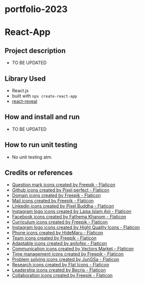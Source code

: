 # portfolio-2023
# React-App

## Project description
- TO BE UPDATED
## Library Used
- React.js
- built with `npx create-react-app`
- [react-reveal](https://www.npmjs.com/package/react-reveal?activeTab=readme)
## How and install and run
- TO BE UPDATED
## How to run unit testing
- No unit testing atm.
## Credits or references
- <a href="https://www.flaticon.com/free-icons/question-mark" title="question mark icons">Question mark icons created by Freepik - Flaticon</a>
- <a href="https://www.flaticon.com/free-icons/github" title="github icons">Github icons created by Pixel perfect - Flaticon</a>
- <a href="https://www.flaticon.com/free-icons/domain" title="domain icons">Domain icons created by Freepik - Flaticon</a>
- <a href="https://www.flaticon.com/free-icons/mail" title="mail icons">Mail icons created by Freepik - Flaticon</a>
- <a href="https://www.flaticon.com/free-icons/linkedin" title="linkedin icons">Linkedin icons created by Pixel Buddha - Flaticon</a>
- <a href="https://www.flaticon.com/free-icons/instagram-logo" title="instagram logo icons">Instagram logo icons created by Laisa Islam Ani - Flaticon</a>
- <a href="https://www.flaticon.com/free-icons/facebook" title="facebook icons">Facebook icons created by Fathema Khanom - Flaticon</a>
- <a href="https://www.flaticon.com/free-icons/curriculum" title="curriculum icons">Curriculum icons created by Freepik - Flaticon</a>
- <a href="https://www.flaticon.com/free-icons/instagram-logo" title="instagram logo icons">Instagram logo icons created by Hight Quality Icons - Flaticon</a>
- <a href="https://www.flaticon.com/free-icons/phone" title="phone icons">Phone icons created by HideMaru - Flaticon</a>
- <a href="https://www.flaticon.com/free-icons/team" title="team icons">Team icons created by Freepik - Flaticon</a>
- <a href="https://www.flaticon.com/free-icons/adaptable" title="adaptable icons">Adaptable icons created by anilofex - Flaticon</a>
- <a href="https://www.flaticon.com/free-icons/communication" title="communication icons">Communication icons created by Vectors Market - Flaticon</a>
- <a href="https://www.flaticon.com/free-icons/time-management" title="time management icons">Time management icons created by Freepik - Flaticon</a>
- <a href="https://www.flaticon.com/free-icons/problem-solving" title="problem solving icons">Problem solving icons created by JunGSa - Flaticon</a>
- <a href="https://www.flaticon.com/free-icons/research" title="research icons">Research icons created by Flat Icons - Flaticon</a>
- <a href="https://www.flaticon.com/free-icons/leadership" title="leadership icons">Leadership icons created by Becris - Flaticon</a>
- <a href="https://www.flaticon.com/free-icons/collaboration" title="collaboration icons">Collaboration icons created by Freepik - Flaticon</a>